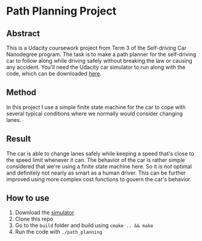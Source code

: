 # Path Planning Project

## Abstract
This is a Udacity coursework project from Term 3 of the Self-driving Car Nanodegree program. The task is to make a path planner for the self-driving car to follow along while driving safely without breaking the law or causing any accident. You'll need the Udacity car simulator to run along with the code, which can be downloaded [here](https://github.com/udacity/self-driving-car-sim/releases/tag/T3_v1.2).

## Method
 In this project I use a simple finite state machine for the car to cope with several typical conditions where we normally would consider changing lanes. 

## Result
The car is able to change lanes safely while keeping a speed that's close to the speed limit whenever it can. The behavior of the car is rather simple considered that we're using a finite state machine here. So it is not optimal and definitely not nearly as smart as a human driver. This can be further improved using more complex cost functions to govern the car's behavior.

## How to use
1. Download the [simulator](https://github.com/udacity/self-driving-car-sim/releases/tag/T3_v1.2)
2. Clone this repo
3. Go to the `build` folder and build using `cmake .. && make`
4. Run the code with `./path_planning` 